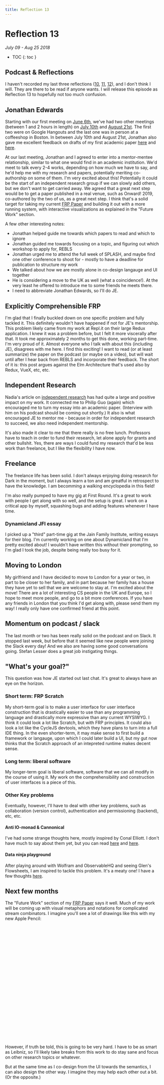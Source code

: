 ```yaml
---
title: Reflection 13
---
```


# Reflection 13

_July 09 - Aug 25 2018_

* TOC
{: toc } 

## Podcast & Reflections

I haven't recorded my last three reflections ([10](./10), [11](./11), [12](./12)), and I don't think I will. They are there to be read if anyone wants. I will release this episode as Reflection 13 to hopefully not too much confusion.

## Jonathan Edwards

Starting with our first meeting on [June 6th](../notes/jonathan-edwards/06-14-18), we've had two other meetings (between 1 and 2 hours in length) on [July 10th](../notes/jonathan-edwards/07-10-18) and [August 21st](../notes/jonathan-edwards/08-21-18). The first two were on Google Hangouts and the last one was in person at a coffeeshop in Boston. In between July 10th and August 21st, Jonathan also gave me excellent feedback on drafts of my first academic paper [here](../log#frp-draft-feedback) and [here](../log#incorporated-jonathan-edwards-feedback-on-frp-draft-2).

At our last meeting, Jonathan and I agreed to enter into a mentor-mentee relationship, similar to what one would find in an academic institution. We'd meet to talk every 2-4 works, depending on how much we have to say, and he'd help me with my research and papers, potentially meriting co-authorship on some of them. I'm very excited about this! Potentially it could be the start of an independent research group if we can slowly add others, but we don't want to get carried away. We agreed that a great next step would be to get a paper published in a real venue, such as Onward! 2019, co-authored by the two of us, as a great next step. I think that's a solid target for taking my current [FRP Paper](../papers/comprehensible-frp) and building it out with a more running system, with interactive visualizations as explained in the "Future Work" section.

A few other interesting notes:

* Jonathan helped guide me towards which papers to read and which to ignore
* Jonathan guided me towards focusing on a topic, and figuring out which workshop to apply for, REBLS
* Jonathan urged me to attend the full week of SPLASH, and maybe find one other conference to shoot for - mostly to have a deadline for publication to structure my work
* We talked about how we are mostly alone in co-design langauge and UI together
* He is considering a move to the UK as well (what a coincidence!). At the very least he offered to introduce me to some friends he meets there.
* I need to abbreviate Jonathan Edwards, so I'll do JE.

## Explicitly Comprehensible FRP

I'm glad that I finally buckled down on one specific problem and fully tackled it. This definitely wouldn't have happened if not for JE's mentorship. This problem likely came from my work at Repl.it on their large Redux application. I knew it was a problem before, but I felt it more viscerally after that. It took me approximately 2 months to get this done, working part-time. I'm very proud of it. Almost everyone who I talk with about this (including JE), disagrees with me here. I find this exciting! I want to read (or at least summarize) the paper on the podcast (or maybe on a video), but will wait until after I hear back from REBLS and incorporate their feedback. The short of it is: this post argues against the Elm Architecture that's used also by Redux, VueX, etc, etc.

## Independent Research 

Nadia's article on [independent research](https://nadiaeghbal.com/independent-research) has had quite a large and positive impact on my work. It connected me to Philip Guo (again) which encouraged me to turn my essay into an academic paper. (Interview with him on his podcast should be coming out shortly.) It also is what encouraged JE to mentor me - because in order for independent research to succeed, we also need independent mentorship.

It's also made it clear to me that there really is no free lunch. Professors have to teach in order to fund their research, let alone apply for grants and other bullshit. Yes, there are ways I could fund my research that'd be less work than freelance, but I like the flexibility I have now.

## Freelance

The freelance life has been solid. I don't always enjoying doing research for Dark in the moment, but I always learn a ton and am greatful in retrospect to have the knowledge. I am becomming a walking encyclopedia in this field!

I'm also really pumped to have my gig at First Round. It's a great to work with people I get along with so well, and the setup is great. I work on a critical app by myself, squashing bugs and adding features whenever I have time.

### Dynamicland JFI essay

I picked up a "third" part-time gig at the Jain Family Institute, writing essays for their blog. I'm currently working on one about Dynamicland that I'm pretty excited about! I wouldn't have written this without their prompting, so I'm glad I took the job, despite being really too busy for it.

## Moving to London

My girlfriend and I have decided to move to London for a year or two, in part to be closer to her family, and in part because her family has a house they have yet to sell that we are welcome to stay at. I'm excited about the move! There are a lot of interesting CS people in the UK and Europe, so I hope to meet more people, and go to a bit more conferences. If you have any friends in London that you think I'd get along with, please send them my way! I really only have one confirmed friend at this point.

## Momentum on podcast / slack

The last month or two has been really solid on the podcast and on Slack. It stopped last week, but before that it seemed like new people were joining the Slack every day! And we also are having some good conversations going. Stefan Lesser does a great job instigating things.

## "What's your goal?"

This question was how JE started out last chat. It's great to always have an eye on the horizon. 

### Short term: FRP Scratch

My short-term goal is to make a user interface for user interface construction that is drastically easier to use than any programming language and drastically more expressive than any current WYSIWYG. I think it could look a lot like Scratch, but with FRP principles. It could also look a lot like the CycleJS devtools, which they have plans to turn into a full IDE thing. In the even shorter-term, it may make sense to first build a framework or langauge, upon which I could later build a UI, but my gut now thinks that the Scratch approach of an intepreted runtime makes decent sense.

### Long term: liberal software

My longer-term goal is liberal software, software that we can all modify in the course of using it. My work on the comprehensibility and construction of user interfaces is a piece of this. 

### Other Key problems

Eventually, however, I'll have to deal with other key problems, such as collaboration (version control), authentication and permissioning (backend), etc, etc.

#### Anti IO-monad & Cannonical

I've had some strange thoughts here, mostly inspired by Conal Elliott. I don't have much to say about them yet, but you can read [here](http://futureofcoding.org/log#my-growing-anti-io-monad-obsession) and [here](http://futureofcoding.org/log#2-anti-io-monad).

#### Data ninja playground

After playing around with Wolfram and ObservableHQ and seeing Glen's Flowsheets, I am inspired to tackle this problem. It's a meaty one! I have a few thoughts [here](http://futureofcoding.org/log#yesterday%E2%80%99s-slice-and-dice-data-ninja-playground).

## Next few months

The "Future Work" section of my [FRP Paper](../papers/comprehensible-frp) says it well. Much of my work will be coming up with visual metaphors and notations for complicated stream combinators. I imagine you'll see a lot of drawings like this with my new Apple Pencil:

<img alt="" src="//i.imgur.com/2zrJ5Pm.png?1" style="max-width: 100%; min-height: 374px;" original-title="">

However, if truth be told, this is going to be very hard. I have to be as smart as Leibniz, so I'll likely take breaks from this work to do stay sane and focus on other research topics or whatever.

But at the same time as I co-design from the UI towards the semantics, I can also design the other way. I imagine they may help each other out a bit. (Or the opposite.)


<script>

(function(i,s,o,g,r,a,m){i['GoogleAnalyticsObject']=r;i[r]=i[r]||function(){
(i[r].q=i[r].q||[]).push(arguments)},i[r].l=1*new Date();a=s.createElement(o),
m=s.getElementsByTagName(o)[0];a.async=1;a.src=g;m.parentNode.insertBefore(a,m)
})(window,document,'script','https://www.google-analytics.com/analytics.js','ga');

ga('create', 'UA-103157758-1', 'auto');
ga('send', 'pageview');

</script>
